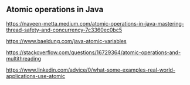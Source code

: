 


## Atomic operations in Java
https://naveen-metta.medium.com/atomic-operations-in-java-mastering-thread-safety-and-concurrency-7c3360ec0bc5

https://www.baeldung.com/java-atomic-variables

https://stackoverflow.com/questions/16729364/atomic-operations-and-multithreading

https://www.linkedin.com/advice/0/what-some-examples-real-world-applications-use-atomic